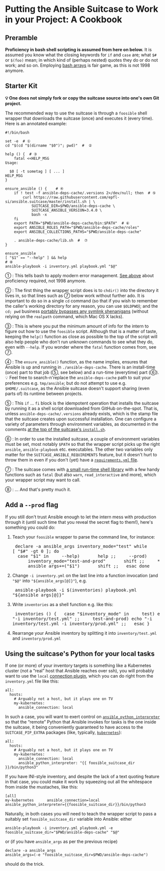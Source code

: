 # Putting the Ansible Suitcase to Work in your Project: A Cookbook

## Preramble

**Proficiency in bash shell scripting is assumed from here on below.** It is assumed you know what the closing keywords for `if` and `case` are; what `$#` or `$(foo)` mean; in which kind of (perhaps nested) quotes they do or do not work; and so on. Employing [bash arrays](https://gist.github.com/magnetikonline/0ca47c893de6a380c87e4bdad6ae5cf7) is fair game, as this is not 1998 anymore.

## Starter Kit

**💡 One does not simply fork or copy the suitcase source into one's own Git project.**

The recommended way to use the suitcase is through a `foosible` shell wrapper that downloads the suitcase (once) and executes it (every time). Here is an annotated example:

```
#!/bin/bash

set -e  # ①
cd "$(cd "$(dirname "$0")"; pwd)"  #  ②

help () {  # ③
    fatal <<HELP_MSG
Usage:

  $0 [ -t sometag ] [ ... ]
HELP_MSG
}

ensure_ansible () {    # ④
    if ! test -f ansible-deps-cache/.versions 2>/dev/null; then  # ⑤
        curl https://raw.githubusercontent.com/epfl-si/ansible.suitcase/master/install.sh | \
            SUITCASE_DIR=$PWD/ansible-deps-cache \
            SUITCASE_ANSIBLE_VERSION=3.4.0 \
            bash -x
    fi
    export PATH="$PWD/ansible-deps-cache/bin:$PATH"  # ⑥
    export ANSIBLE_ROLES_PATH="$PWD/ansible-deps-cache/roles"
    export ANSIBLE_COLLECTIONS_PATHS="$PWD/ansible-deps-cache"

    . ansible-deps-cache/lib.sh  #  ⑦
}

ensure_ansible
[ "$1" == "--help" ] && help
# ⑧
ansible-playbook -i inventory.yml playbook.yml "$@"
```

①
: This tells bash to apply modern error management. [See above](#preramble) about proficiency required, not 1998 anymore.

②
: The first thing the wrapper script does is to `chdir()` into the directory it lives in, so that lines such as ⑦ below work without further ado. It is important to do so in a single `cd` command (so that if you wish to remember the caller's working directory for any reason, you can use `$OLDPWD`); and the `cd; pwd` business [portably bypasses any symlink shenanigans](https://stackoverflow.com/a/60625224/435004) (without relying on the `realpath` command, which Mac OS X lacks).

③
: This is where you put the minimum amount of info for the intern to figure out how to use the `foosible` script. Although that is a matter of taste, keeping the `help()` function as close as possible to the top of the script will also help people who don't run unknown commands to see what they do, even with `--help`. If you wonder where the `fatal` function comes from, see ⑦.

④
: The `ensure_ansible()` function, as the name implies, ensures that Ansible is up and running in `./ansible-deps-cache`. There is an install-time (once) part to that job (⑤, see below) and a run-time (everytime) part (⑥).<br/>💡 Feel free to search-n'replace the `ansible-deps-cache` path to suit your preferences e.g. `tmp/ansible`; but do not attempt to use e.g. `$HOME/.suitcase`, as the Ansible suitcase doesn't support sharing (even parts of) its runtime between projects.

⑤
: This `if` ... `fi` block is the idempotent operation that installs the suitcase by running it as a shell script downloaded from GitHub on-the-spot. That is, unless `ansible-deps-cache/.versions` already exists, which is the stamp file that the suitcase creates upon successful installation. One can configure a variety of parameters through environment variables, as documented in the comments [at the top of the suitcase's `install.sh`](./install.sh).

⑥
: In order to use the installed suitcase, a couple of environment variables must be set, most notably `$PATH` so that the wrapper script picks up the right `ansible`, `ansible-playbook` etc. executables. The other two variables only matter for the `SUITCASE_ANSIBLE_REQUIREMENTS` feature, but it doesn't hurt to throw them in even if you don't (yet) have a [`requirements.yml` file](https://docs.ansible.com/ansible/latest/galaxy/user_guide.html#installing-roles-and-collections-from-the-same-requirements-yml-file).

⑦
: The suitcase comes with [a small run-time shell library](./lib.sh) with a few handy functions such as `fatal` (but also `warn`, `read_interactive` and more), which your wrapper script may want to call.

⑧
: ... And that's pretty much it.

## Add a `--prod` flag

If you still don't trust Ansible enough to let the intern mess with production through it (until such time that you reveal the secret flag to them!), here's something you could do:

1. Teach your `foosible` wrapper to parse the command line, for instance: <pre>
declare -a ansible_args
inventory_mode="test"
while [ "$#" -gt 0 ]; do
  case "$1" in
    --help)
      help ;;
    --prod)
      inventory_mode="test-and-prod"
      shift ;;
    *)
      ansible_args+=("$1")
      shift ;;
  esac
done</pre>
2. Change `-i inventory.yml` on the last line into a function invocation (and `"$@"` into `"${ansible_args[@]}"`), e.g.<pre>
ansible-playbook -i $(inventories) playbook.yml "${ansible_args[@]}"</pre>
3. Write `inventories` as a shell function e.g. like this:<pre>
inventories () {
  case "$inventory_mode" in
    test)          echo "-i inventory/test.yml" ;;
    test-and-prod) echo "-i inventory/test.yml -i inventory/prod.yml" ;;
  esac
}</pre>
4. Rearrange your Ansible inventory by splitting it into `inventory/test.yml` and `inventory/prod.yml`

## Using the suitcase's Python for your local tasks

If one (or more) of your inventory targets is something like a Kubernetes cluster (not a “real” host that Ansible reaches over ssh), you will probably want to use the `local` [connection plugin](https://docs.ansible.com/ansible/latest/plugins/connection.html#plugin-list), which you can do right from the `inventory.yml` file like this:

```
all:
  hosts:
    # Arguably not a host, but it plays one on TV
    my-kubernetes:
      ansible_connection: local
```

In such a case, you will want to exert control on [`ansible_python_interpreter`](https://docs.ansible.com/ansible/latest/reference_appendices/interpreter_discovery.html) so that the “remote” Python that Ansible invokes for tasks is the one inside the suitcase, it being conveniently guaranteed to have access to the `SUITCASE_PIP_EXTRA` packages (like, typically, [`kubernetes`](https://pypi.org/project/kubernetes/)):

```
all:
  hosts:
    # Arguably not a host, but it plays one on TV
    my-kubernetes:
      ansible_connection: local
      ansible_python_interpreter: "{{ foosible_suitcase_dir }}/bin/python3"
```

If you have INI-style inventory, and despite the lack of a text quoting feature in that case, you could make it work by squeezing out all the whitespace from inside the mustaches, like this:

```
[all]
my-kubernetes      ansible_connection=local  ansible_python_interpreter={{foosible_suitcase_dir}}/bin/python3
```

Naturally, in both cases you will need to teach the wrapper script to pass a suitably set `foosible_suitcase_dir` variable into Ansible: either

```
ansible-playbook -i inventory.yml playbook.yml -e foosible_suitcase_dir="$PWD/ansible-deps-cache" "$@"
```

or (if you have `ansible_args` as per the previous recipe)

```
declare -a ansible_args
ansible_args=(-e "foosible_suitcase_dir=$PWD/ansible-deps-cache")
```

should do the trick.
